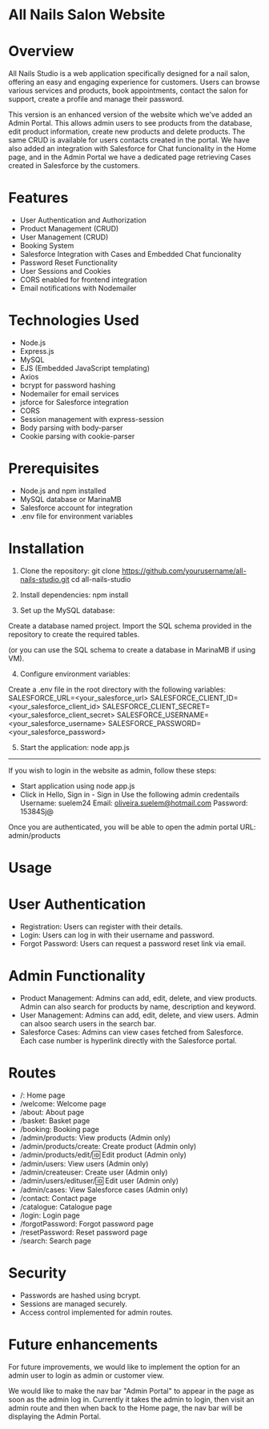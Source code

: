﻿# All Nails Salon Website

# Overview 
All Nails Studio is a web application specifically designed for a nail salon, offering an easy and engaging experience for customers. Users can browse various services and products, book appointments, contact the salon for support, create a profile and manage their password.

This version is an enhanced version of the website which we've added an Admin Portal. This allows admin users to see products from the database, edit product information, create new products and delete products. The same CRUD is available for users contacts created in the portal. We have also added an integration with Salesforce for Chat funcionality in the Home page, and in the Admin Portal we have a dedicated page retrieving Cases created in Salesforce by the customers.

# Features
- User Authentication and Authorization
- Product Management (CRUD)
- User Management (CRUD)
- Booking System
- Salesforce Integration with Cases and Embedded Chat funcionality
- Password Reset Functionality
- User Sessions and Cookies
- CORS enabled for frontend integration
- Email notifications with Nodemailer

# Technologies Used
- Node.js
- Express.js
- MySQL
- EJS (Embedded JavaScript templating)
- Axios
- bcrypt for password hashing
- Nodemailer for email services
- jsforce for Salesforce integration
- CORS
- Session management with express-session
- Body parsing with body-parser
- Cookie parsing with cookie-parser

# Prerequisites
- Node.js and npm installed
- MySQL database or MarinaMB
- Salesforce account for integration
- .env file for environment variables

# Installation

1. Clone the repository:
git clone https://github.com/yourusername/all-nails-studio.git
cd all-nails-studio

2. Install dependencies:
npm install

3. Set up the MySQL database:

Create a database named project.
Import the SQL schema provided in the repository to create the required tables.

(or you can use the SQL schema to create a database in MarinaMB if using VM).

4. Configure environment variables:

Create a .env file in the root directory with the following variables:
SALESFORCE_URL=<your_salesforce_url>
SALESFORCE_CLIENT_ID=<your_salesforce_client_id>
SALESFORCE_CLIENT_SECRET=<your_salesforce_client_secret>
SALESFORCE_USERNAME=<your_salesforce_username>
SALESFORCE_PASSWORD=<your_salesforce_password>

5. Start the application:
node app.js

---
If you wish to login in the website as admin, follow these steps:
 - Start application using node app.js
 - Click in Hello, Sign in - Sign in
   Use the following admin credentails
   Username: suelem24
   Email: oliveira.suelem@hotmail.com
   Password: 15384Sj@

Once you are authenticated, you will be able to open the admin portal URL: admin/products
   
# Usage
# User Authentication
- Registration: Users can register with their details.
- Login: Users can log in with their username and password.
- Forgot Password: Users can request a password reset link via email.

# Admin Functionality
- Product Management: Admins can add, edit, delete, and view products. Admin can also search for products by name, description and keyword.
- User Management: Admins can add, edit, delete, and view users. Admin can alsoo search users in the search bar.
- Salesforce Cases: Admins can view cases fetched from Salesforce. Each case number is hyperlink directly with the Salesforce portal.

# Routes
- /: Home page
- /welcome: Welcome page
- /about: About page
- /basket: Basket page
- /booking: Booking page
- /admin/products: View products (Admin only)
- /admin/products/create: Create product (Admin only)
- /admin/products/edit/:id: Edit product (Admin only)
- /admin/users: View users (Admin only)
- /admin/createuser: Create user (Admin only)
- /admin/users/edituser/:id: Edit user (Admin only)
- /admin/cases: View Salesforce cases (Admin only)
- /contact: Contact page
- /catalogue: Catalogue page
- /login: Login page
- /forgotPassword: Forgot password page
- /resetPassword: Reset password page
- /search: Search page

# Security
- Passwords are hashed using bcrypt.
- Sessions are managed securely.
- Access control implemented for admin routes.

# Future enhancements

For future improvements, we would like to implement the option for an admin user to login as admin or customer view. 

We would like to make the nav bar "Admin Portal" to appear in the page as soon as the admin log in. Currently it takes the admin to login, then visit an admin route and then when back to the Home page, the nav bar will be displaying the Admin Portal.